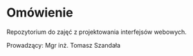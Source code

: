 # Omówienie
Repozytorium do zajęć z projektowania interfejsów webowych.

Prowadzący: Mgr inż. Tomasz Szandała
